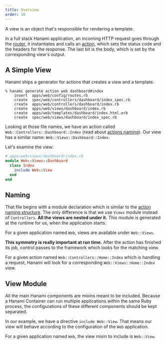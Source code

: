 ```yaml
---
title: Overview
order: 10
---
```


A view is an object that's responsible for rendering a template.

In a full stack Hanami application, an incoming HTTP request goes through the [router](/routing/overview), it instantiates and calls an [action](/guides/1.2/actions/overview), which sets the status code and the headers for the response.
The last bit is the body, which is set by the corresponding view's output.

## A Simple View

Hanami ships a generator for actions that creates a view and a template.

```shell
% hanami generate action web dashboard#index
    insert  apps/web/config/routes.rb
    create  spec/web/controllers/dashboard/index_spec.rb
    create  apps/web/controllers/dashboard/index.rb
    create  apps/web/views/dashboard/index.rb
    create  apps/web/templates/dashboard/index.html.erb
    create  spec/web/views/dashboard/index_spec.rb
```

Looking at those file names, we have an action called `Web::Controllers::Dashboard::Index` (read about [actions naming](/guides/1.2/actions/overview)).
Our view has a similar name: `Web::Views::Dashboard::Index`.

Let's examine the view:

```ruby
# apps/web/views/dashboard/index.rb
module Web::Views::Dashboard
  class Index
    include Web::View
  end
end
```

## Naming

That file begins with a module declaration which is similar to the [action naming structure](/guides/1.2/actions/overview).
The only difference is that we use `Views` module instead of `Controllers`.
**All the views are nested under it.**
This module is generated at the runtime for us, when the application starts.

<p class="convention">
  For a given application named <code>Web</code>, views are available under <code>Web::Views</code>.
</p>

**This symmetry is really important at run time.**
After the action has finished its job, control passes to the framework which looks for the matching view.

<p class="convention">
  For a given action named <code>Web::Controllers::Home::Index</code> which is handling a request, Hanami will look for a corresponding <code>Web::Views::Home::Index</code> view.
</p>

## View Module

All the main Hanami components are mixins meant to be included.
Because a Hanami Container can run multiple applications within the same Ruby process, the configurations of these different components should be kept separated.

In our example, we have a directive `include Web::View`.
That means our view will behave according to the configuration of the `Web` application.

<p class="convention">
  For a given application named <code>Web</code>, the view mixin to include is <code>Web::View</code>.
</p>
